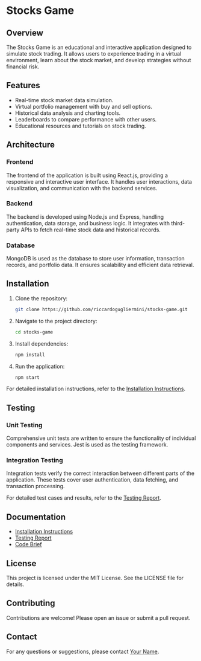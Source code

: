 # Stocks Game

## Overview

The Stocks Game is an educational and interactive application designed to simulate stock trading. It allows users to experience trading in a virtual environment, learn about the stock market, and develop strategies without financial risk.

## Features

- Real-time stock market data simulation.
- Virtual portfolio management with buy and sell options.
- Historical data analysis and charting tools.
- Leaderboards to compare performance with other users.
- Educational resources and tutorials on stock trading.

## Architecture

### Frontend

The frontend of the application is built using React.js, providing a responsive and interactive user interface. It handles user interactions, data visualization, and communication with the backend services.

### Backend

The backend is developed using Node.js and Express, handling authentication, data storage, and business logic. It integrates with third-party APIs to fetch real-time stock data and historical records.

### Database

MongoDB is used as the database to store user information, transaction records, and portfolio data. It ensures scalability and efficient data retrieval.

## Installation

1. Clone the repository:
    ```bash
    git clone https://github.com/riccardogugliermini/stocks-game.git
    ```
2. Navigate to the project directory:
    ```bash
    cd stocks-game
    ```
3. Install dependencies:
    ```bash
    npm install
    ```
4. Run the application:
    ```bash
    npm start
    ```

For detailed installation instructions, refer to the [Installation Instructions](path/to/InstallationInstructions.pdf).

## Testing

### Unit Testing

Comprehensive unit tests are written to ensure the functionality of individual components and services. Jest is used as the testing framework. 

### Integration Testing

Integration tests verify the correct interaction between different parts of the application. These tests cover user authentication, data fetching, and transaction processing. 

For detailed test cases and results, refer to the [Testing Report](path/to/TestingReport.pdf).

## Documentation

- [Installation Instructions](path/to/InstallationInstructions.pdf)
- [Testing Report](path/to/TestingReport.pdf)
- [Code Brief](path/to/CodeBrief.pptx)

## License

This project is licensed under the MIT License. See the LICENSE file for details.

## Contributing

Contributions are welcome! Please open an issue or submit a pull request.

## Contact

For any questions or suggestions, please contact [Your Name](mailto:your.email@example.com).
